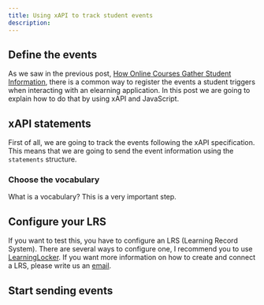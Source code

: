 ```yaml
---
title: Using xAPI to track student events
description:
---
```


## Define the events

As we saw in the previous post, [How Online Courses Gather Student Information](), there is a common way to register the events a student triggers when interacting with an elearning application. In this post we are going to explain how to do that by using xAPI and JavaScript.

## xAPI statements

First of all, we are going to track the events following the xAPI specification. This means that we are going to send the event information using the `statements` structure.

### Choose the vocabulary

What is a vocabulary? This is a very important step.

## Configure your LRS

If you want to test this, you have to configure an LRS (Learning Record System). There are several ways to configure one, I recommend you to use [LearningLocker](). If you want more information on how to create and connect a LRS, please write us an [email]().

## Start sending events

